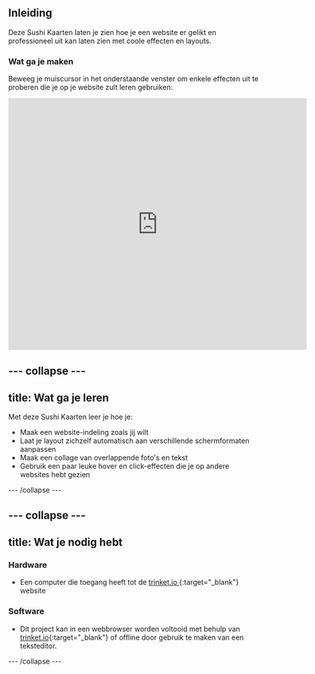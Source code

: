 ## Inleiding

Deze Sushi Kaarten laten je zien hoe je een website er gelikt en professioneel uit kan laten zien met coole effecten en layouts.

### Wat ga je maken

Beweeg je muiscursor in het onderstaande venster om enkele effecten uit te proberen die je op je website zult leren gebruiken:

<div class="trinket">
  <iframe src="https://trinket.io/embed/html/477ff2ca12?outputOnly=true&start=result" width="600" height="505" frameborder="0" marginwidth="0" marginheight="0" allowfullscreen>
  </iframe>
  <!-- <img src="images/magazine-final.png"> -->
</div>

--- collapse ---
---
title: Wat ga je leren
---

Met deze Sushi Kaarten leer je hoe je:

+ Maak een website-indeling zoals jij wilt
+ Laat je layout zichzelf automatisch aan verschillende schermformaten aanpassen
+ Maak een collage van overlappende foto's en tekst
+ Gebruik een paar leuke hover en click-effecten die je op andere websites hebt gezien

--- /collapse ---

--- collapse ---
---
title: Wat je nodig hebt
---

### Hardware

+ Een computer die toegang heeft tot de [ trinket.io ](https://trinket.io){:target="_blank"} website

### Software

+ Dit project kan in een webbrowser worden voltooid met behulp van [trinket.io](https://trinket.io){:target="_blank"} of offline door gebruik te maken van een teksteditor.

--- /collapse ---
